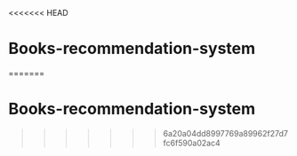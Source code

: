 <<<<<<< HEAD
# Books-recommendation-system
=======
# Books-recommendation-system
>>>>>>> 6a20a04dd8997769a89962f27d7fc6f590a02ac4

